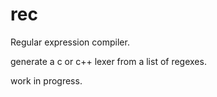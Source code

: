 # rec
Regular expression compiler.

generate a c or c++ lexer from a list of regexes.

work in progress.